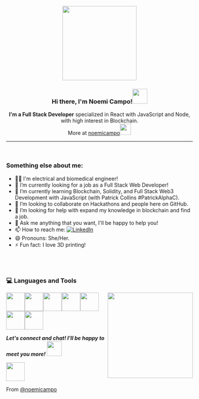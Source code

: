 <p align="center" width="300">
   <img align="center" width="200" src="https://media2.giphy.com/media/paTz7UZbPfTZFRYnnB/giphy.gif"/>
   <h3 align="center">Hi there, I'm Noemi Campo!<img src="https://media2.giphy.com/media/lonWFYfXEhH9dGnyX0/giphy.gif" width="40px"></h3>
</p>

<p align="center"> <b>I'm a Full Stack Developer</b> specialized in React with JavaScript and Node, with high interest in Blockchain.
 </br>More at <a href="https://www.#">noemicampo</a><img src="https://media.giphy.com/media/WUlplcMpOCEmTGBtBW/giphy.gif" width="30">
<p align="center"></p>
<hr size=4px   noshade="noshade" color="#EAB1F3">
</br>

### Something else about me:
- 👩‍🎓 I'm electrical and biomedical engineer!
- 🔭 I’m currently looking for a job as a Full Stack Web Developer!
- 🌱 I’m currently learning Blockchain, Solidity, and Full Stack Web3 Development with JavaScript (with Patrick Collins #PatrickAlphaC).
- 👯 I’m looking to collaborate on Hackathons and people here on GitHub.
- 🤔 I’m looking for help with expand my knowledge in blockchain and find a job.  
- 💬 Ask me anything that you want, I'll be happy to help you!
- 📫 How to reach me: <a href="https://www.linkedin.com/in/noemi-campo-4a7381240/" target="_blank"><img src="https://img.shields.io/badge/LinkedIn-%230077B5.svg?&style=flat-square&logo=linkedin&logoColor=white" alt="LinkedIn"></a>
- 😄 Pronouns: She/Her.
- ⚡ Fun fact: I love 3D printing!

</br>


</br>
<div>
  <h3> 💻 Languages and Tools </h3>
  <img align='right' src="https://media4.giphy.com/media/5Lmn42BCOy99RaGRP7/giphy.gif" width="230">

  <p>
  <img src="https://media3.giphy.com/media/ln7z2eWriiQAllfVcn/200w.webp" width="50"><img src="https://media3.giphy.com/media/kdFc8fubgS31b8DsVu/giphy.webp" width="50"><img src="https://i.giphy.com/media/eNAsjO55tPbgaor7ma/200w.webp" width="50"><img src="https://media.giphy.com/media/kH1DBkPNyZPOk0BxrM/giphy.gif" width="50"><img src="https://media.giphy.com/media/LMt9638dO8dftAjtco/giphy.gif" width="50"><img src="https://media.giphy.com/media/XAxylRMCdpbEWUAvr8/giphy.gif" width="50"><img src="https://media.giphy.com/media/fsEaZldNC8A1PJ3mwp/giphy.gif" width="50">
  <p>

</div>

 <em><b>Let's connect and chat! I'll be happy to meet you more!</b> </em><img src="https://media4.giphy.com/media/NQDcH2ZZaPV8QBDYK3/giphy.gif" width="40">
<br>

<img src="https://media2.giphy.com/media/lkmM9NBSGUbKde24c9/giphy.gif" width="50px"><p>From [@noemicampo](https://github.com/noemicampo)</p>
